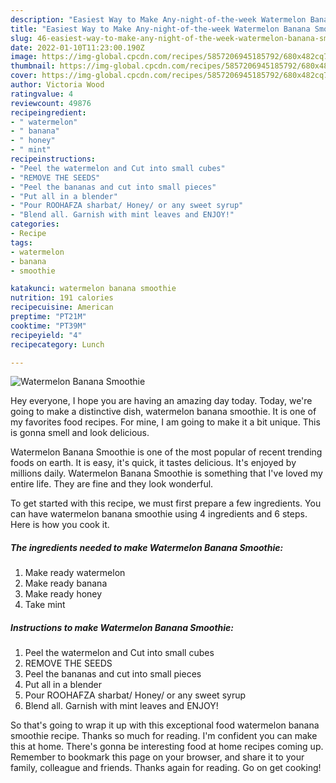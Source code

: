 ```yaml
---
description: "Easiest Way to Make Any-night-of-the-week Watermelon Banana Smoothie"
title: "Easiest Way to Make Any-night-of-the-week Watermelon Banana Smoothie"
slug: 46-easiest-way-to-make-any-night-of-the-week-watermelon-banana-smoothie
date: 2022-01-10T11:23:00.190Z
image: https://img-global.cpcdn.com/recipes/5857206945185792/680x482cq70/watermelon-banana-smoothie-recipe-main-photo.jpg
thumbnail: https://img-global.cpcdn.com/recipes/5857206945185792/680x482cq70/watermelon-banana-smoothie-recipe-main-photo.jpg
cover: https://img-global.cpcdn.com/recipes/5857206945185792/680x482cq70/watermelon-banana-smoothie-recipe-main-photo.jpg
author: Victoria Wood
ratingvalue: 4
reviewcount: 49876
recipeingredient:
- " watermelon"
- " banana"
- " honey"
- " mint"
recipeinstructions:
- "Peel the watermelon and Cut into small cubes"
- "REMOVE THE SEEDS"
- "Peel the bananas and cut into small pieces"
- "Put all in a blender"
- "Pour ROOHAFZA sharbat/ Honey/ or any sweet syrup"
- "Blend all. Garnish with mint leaves and ENJOY!"
categories:
- Recipe
tags:
- watermelon
- banana
- smoothie

katakunci: watermelon banana smoothie 
nutrition: 191 calories
recipecuisine: American
preptime: "PT21M"
cooktime: "PT39M"
recipeyield: "4"
recipecategory: Lunch

---
```



![Watermelon Banana Smoothie](https://img-global.cpcdn.com/recipes/5857206945185792/680x482cq70/watermelon-banana-smoothie-recipe-main-photo.jpg)

Hey everyone, I hope you are having an amazing day today. Today, we're going to make a distinctive dish, watermelon banana smoothie. It is one of my favorites food recipes. For mine, I am going to make it a bit unique. This is gonna smell and look delicious.

Watermelon Banana Smoothie is one of the most popular of recent trending foods on earth. It is easy, it's quick, it tastes delicious. It's enjoyed by millions daily. Watermelon Banana Smoothie is something that I've loved my entire life. They are fine and they look wonderful.




To get started with this recipe, we must first prepare a few ingredients. You can have watermelon banana smoothie using 4 ingredients and 6 steps. Here is how you cook it.

<!--inarticleads1-->

##### The ingredients needed to make Watermelon Banana Smoothie:

1. Make ready  watermelon
1. Make ready  banana
1. Make ready  honey
1. Take  mint




<!--inarticleads2-->

##### Instructions to make Watermelon Banana Smoothie:

1. Peel the watermelon and Cut into small cubes
1. REMOVE THE SEEDS
1. Peel the bananas and cut into small pieces
1. Put all in a blender
1. Pour ROOHAFZA sharbat/ Honey/ or any sweet syrup
1. Blend all. Garnish with mint leaves and ENJOY!




So that's going to wrap it up with this exceptional food watermelon banana smoothie recipe. Thanks so much for reading. I'm confident you can make this at home. There's gonna be interesting food at home recipes coming up. Remember to bookmark this page on your browser, and share it to your family, colleague and friends. Thanks again for reading. Go on get cooking!
